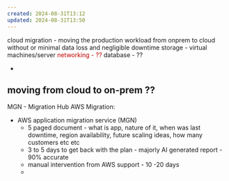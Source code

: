```yaml
---
created: 2024-08-31T13:12
updated: 2024-08-31T13:50
---
```


cloud migration -  moving the production workload from onprem to cloud without or minimal data loss and negligible downtime
storage - 
virtual machines/server
<font color="#c00000">networking - ??</font>
database - ??

-
moving from cloud to on-prem ?? 
-
MGN - Migration Hub
AWS Migration:
- AWS application migration service (MGN)
	-  5 paged document -  what is app, nature of it, when was last downtime, region availability, future scaling ideas, how many customers etc etc
	-  3 to 5 days to get back with the plan - majorly AI generated report - 90% accurate
	-  manual intervention from AWS support -  10 -20 days
	-
	
	
	